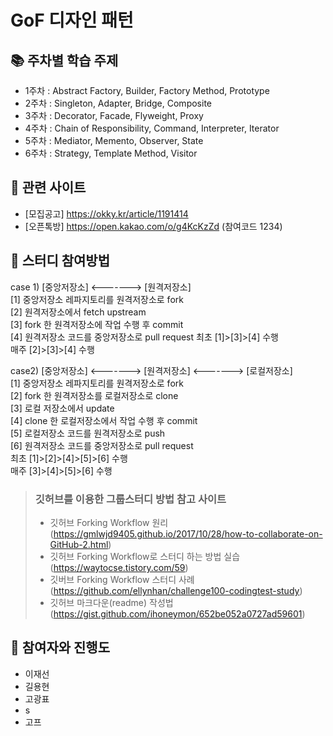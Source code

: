 # GoF 디자인 패턴


## :books: 주차별 학습 주제

- 1주차 : Abstract Factory, Builder, Factory Method, Prototype
- 2주차 : Singleton, Adapter, Bridge, Composite
- 3주차 : Decorator, Facade, Flyweight, Proxy
- 4주차 : Chain of Responsibility, Command, Interpreter, Iterator
- 5주차 : Mediator, Memento, Observer, State
- 6주차 : Strategy, Template Method, Visitor


## :pushpin: 관련 사이트
- [모집공고] https://okky.kr/article/1191414
- [오픈톡방] https://open.kakao.com/o/g4KcKzZd (참여코드 1234)


## :dart: 스터디 참여방법
case 1) [중앙저장소] <-------> [원격저장소]  
[1] 중앙저장소 레파지토리를 원격저장소로 fork  
[2] 원격저장소에서 fetch upstream  
[3] fork 한 원격저장소에 작업 수행 후 commit  
[4] 원격저장소 코드를 중앙저장소로 pull request 
최초 [1]>[3]>[4] 수행  
매주 [2]>[3]>[4] 수행  


case2) [중앙저장소] <-------> [원격저장소] <-------> [로컬저장소]  
[1] 중앙저장소 레파지토리를 원격저장소로 fork  
[2] fork 한 원격저장소를 로컬저장소로 clone  
[3] 로컬 저장소에서 update  
[4] clone 한 로컬저장소에서 작업 수행 후 commit  
[5] 로컬저장소 코드를 원격저장소로 push  
[6] 원격저장소 코드를 중앙저장소로 pull request  
최초 [1]>[2]>[4]>[5]>[6] 수행  
매주 [3]>[4]>[5]>[6] 수행  

> ### 깃허브를 이용한 그룹스터디 방법 참고 사이트
> - 깃허브 Forking Workflow 원리 (https://gmlwjd9405.github.io/2017/10/28/how-to-collaborate-on-GitHub-2.html)
> - 깃허브 Forking Workflow로 스터디 하는 방법 실습 (https://waytocse.tistory.com/59)
> - 깃버브 Forking Workflow 스터디 사례 (https://github.com/ellynhan/challenge100-codingtest-study)
> - 깃허브 마크다운(readme) 작성법 (https://gist.github.com/ihoneymon/652be052a0727ad59601)

## :couple: 참여자와 진행도 
- 이재선
- 길용현
- 고광표
- s
- 고프



